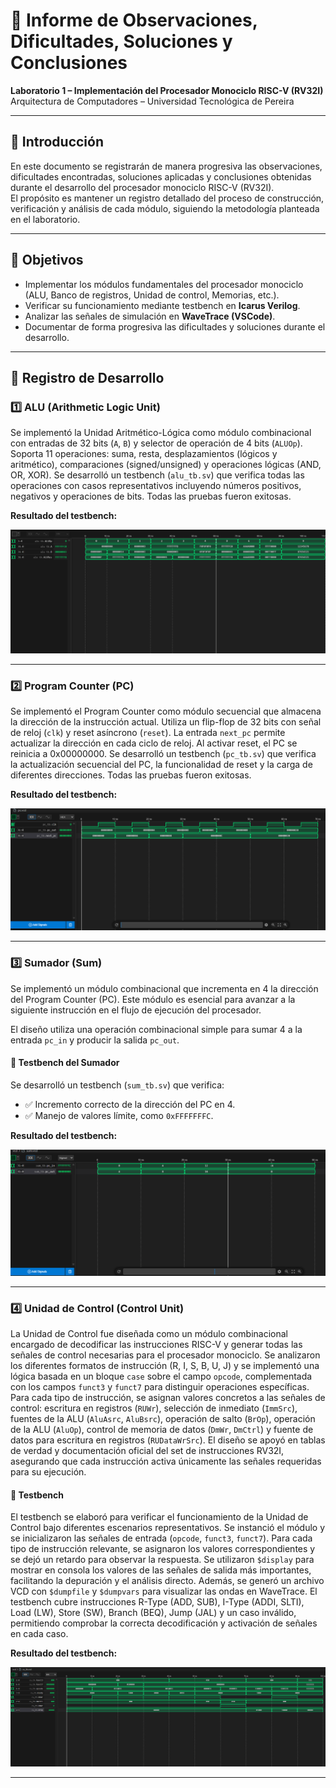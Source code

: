# 🧠 Informe de Observaciones, Dificultades, Soluciones y Conclusiones

**Laboratorio 1 – Implementación del Procesador Monociclo RISC-V (RV32I)**  
Arquitectura de Computadores – Universidad Tecnológica de Pereira

---

## 📘 Introducción

En este documento se registrarán de manera progresiva las observaciones, dificultades encontradas, soluciones aplicadas y conclusiones obtenidas durante el desarrollo del procesador monociclo RISC-V (RV32I).  
El propósito es mantener un registro detallado del proceso de construcción, verificación y análisis de cada módulo, siguiendo la metodología planteada en el laboratorio.

---

## 🎯 Objetivos

- Implementar los módulos fundamentales del procesador monociclo (ALU, Banco de registros, Unidad de control, Memorias, etc.).
- Verificar su funcionamiento mediante testbench en **Icarus Verilog**.
- Analizar las señales de simulación en **WaveTrace (VSCode)**.
- Documentar de forma progresiva las dificultades y soluciones durante el desarrollo.

---

## 📝 Registro de Desarrollo

### 1️⃣ ALU (Arithmetic Logic Unit)

Se implementó la Unidad Aritmético-Lógica como módulo combinacional con entradas de 32 bits (`A`, `B`) y selector de operación de 4 bits (`ALUOp`). Soporta 11 operaciones: suma, resta, desplazamientos (lógicos y aritmético), comparaciones (signed/unsigned) y operaciones lógicas (AND, OR, XOR). Se desarrolló un testbench (`alu_tb.sv`) que verifica todas las operaciones con casos representativos incluyendo números positivos, negativos y operaciones de bits. Todas las pruebas fueron exitosas.

**Resultado del testbench:**

![Resultado ALU Testbench](../img/alu_tb.png)

---

### 2️⃣ Program Counter (PC)

Se implementó el Program Counter como módulo secuencial que almacena la dirección de la instrucción actual. Utiliza un flip-flop de 32 bits con señal de reloj (`clk`) y reset asíncrono (`reset`). La entrada `next_pc` permite actualizar la dirección en cada ciclo de reloj. Al activar reset, el PC se reinicia a 0x00000000. Se desarrolló un testbench (`pc_tb.sv`) que verifica la actualización secuencial del PC, la funcionalidad de reset y la carga de diferentes direcciones. Todas las pruebas fueron exitosas.

**Resultado del testbench:**

![Resultado PC Testbench](../img/pc_tb.png)

---

### 3️⃣ Sumador (Sum)

Se implementó un módulo combinacional que incrementa en 4 la dirección del Program Counter (PC). Este módulo es esencial para avanzar a la siguiente instrucción en el flujo de ejecución del procesador.

El diseño utiliza una operación combinacional simple para sumar 4 a la entrada `pc_in` y producir la salida `pc_out`.

#### 🧪 Testbench del Sumador

Se desarrolló un testbench (`sum_tb.sv`) que verifica:

- ✅ Incremento correcto de la dirección del PC en 4.
- ✅ Manejo de valores límite, como `0xFFFFFFFC`.

**Resultado del testbench:**

![Resultado Sumador Testbench](../img/sum_tb.png)

---

### 4️⃣ Unidad de Control (Control Unit)

La Unidad de Control fue diseñada como un módulo combinacional encargado de decodificar las instrucciones RISC-V y generar todas las señales de control necesarias para el procesador monociclo. Se analizaron los diferentes formatos de instrucción (R, I, S, B, U, J) y se implementó una lógica basada en un bloque `case` sobre el campo `opcode`, complementada con los campos `funct3` y `funct7` para distinguir operaciones específicas. Para cada tipo de instrucción, se asignan valores concretos a las señales de control: escritura en registros (`RUWr`), selección de inmediato (`ImmSrc`), fuentes de la ALU (`AluAsrc`, `AluBsrc`), operación de salto (`BrOp`), operación de la ALU (`AluOp`), control de memoria de datos (`DmWr`, `DmCtrl`) y fuente de datos para escritura en registros (`RUDataWrSrc`). El diseño se apoyó en tablas de verdad y documentación oficial del set de instrucciones RV32I, asegurando que cada instrucción activa únicamente las señales requeridas para su ejecución.

#### 🧪 Testbench

El testbench se elaboró para verificar el funcionamiento de la Unidad de Control bajo diferentes escenarios representativos. Se instanció el módulo y se inicializaron las señales de entrada (`opcode`, `funct3`, `funct7`). Para cada tipo de instrucción relevante, se asignaron los valores correspondientes y se dejó un retardo para observar la respuesta. Se utilizaron `$display` para mostrar en consola los valores de las señales de salida más importantes, facilitando la depuración y el análisis directo. Además, se generó un archivo VCD con `$dumpfile` y `$dumpvars` para visualizar las ondas en WaveTrace. El testbench cubre instrucciones R-Type (ADD, SUB), I-Type (ADDI, SLTI), Load (LW), Store (SW), Branch (BEQ), Jump (JAL) y un caso inválido, permitiendo comprobar la correcta decodificación y activación de señales en cada caso.

**Resultado del testbench:**

![Resultado Control Unit Testbench](../img/cu_tb.png)

---
